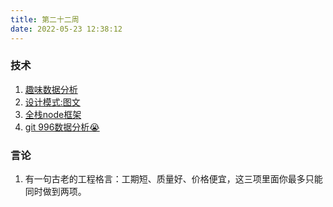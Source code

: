 ```yaml
---
title: 第二十二周
date: 2022-05-23 12:38:12
---
```

### 技术
1. [趣味数据分析](https://read.douban.com/reader/ebook/390859043/)
2. [设计模式:图文](https://refactoringguru.cn/design-patterns/catalog)
3. [全栈node框架](https://github.com/redwoodjs/redwood)
4. [git 996数据分析😭](https://github.com/hellodigua/code996)

### 言论
1. 有一句古老的工程格言：工期短、质量好、价格便宜，这三项里面你最多只能同时做到两项。
